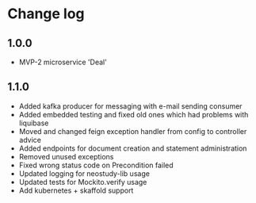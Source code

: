 # Change log
## 1.0.0
* MVP-2 microservice 'Deal'
## 1.1.0
* Added kafka producer for messaging with e-mail sending consumer
* Added embedded testing and fixed old ones which had problems with liquibase
* Moved and changed feign exception handler from config to controller advice
* Added endpoints for document creation and statement administration
* Removed unused exceptions
* Fixed wrong status code on Precondition failed
* Updated logging for neostudy-lib usage
* Updated tests for Mockito.verify usage
* Add kubernetes + skaffold support